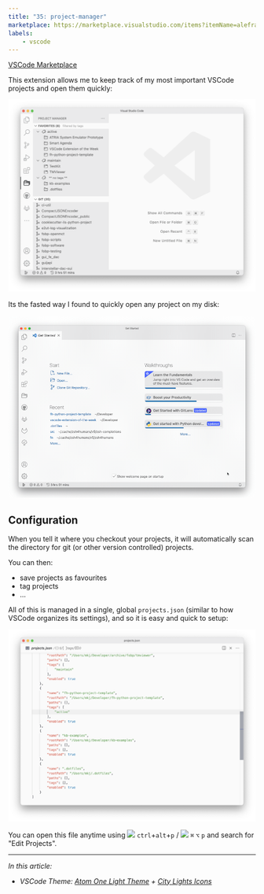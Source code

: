 ```yaml
---
title: "35: project-manager"
marketplace: https://marketplace.visualstudio.com/items?itemName=alefragnani.project-manager
labels:
    - vscode
---
```


[VSCode Marketplace](https://marketplace.visualstudio.com/items?itemName=alefragnani.project-manager)

<!-- Short Description -->

This extension allows me to keep track of my most important VSCode projects and open them quickly:

![project manager in the sidebar](35_project-manager_sidebar.png)

Its the fasted way I found to quickly open any project on my disk:

![project manager quick switch](35_project-manager_quick_switch.gif)

## Configuration

When you tell it where you checkout your projects, it will automatically scan the directory for git (or other version controlled) projects.

You can then:

* save projects as favourites
* tag projects
* ...

All of this is managed in a single, global `projects.json` (similar to how VSCode organizes its settings), and so it is easy and quick to setup:

![project manager config](35_project-manager_config.png)

You can open this file anytime using ![][win] <kbd>`ctrl`</kbd>+<kbd>`alt`</kbd>+<kbd>`p`</kbd> / ![][macos] <kbd>`⌘`</kbd> <kbd>`⌥`</kbd> <kbd>`p`</kbd> and search for "Edit Projects".

---

*In this article:*

- *VSCode Theme: [Atom One Light Theme](https://marketplace.visualstudio.com/items?itemName=akamud.vscode-theme-onelight) + [City Lights Icons](https://marketplace.visualstudio.com/items?itemName=yummygum.city-lights-icon-vsc)*

[macos]: ../../img/apple.svg
[win]: ../../img/win.svg
